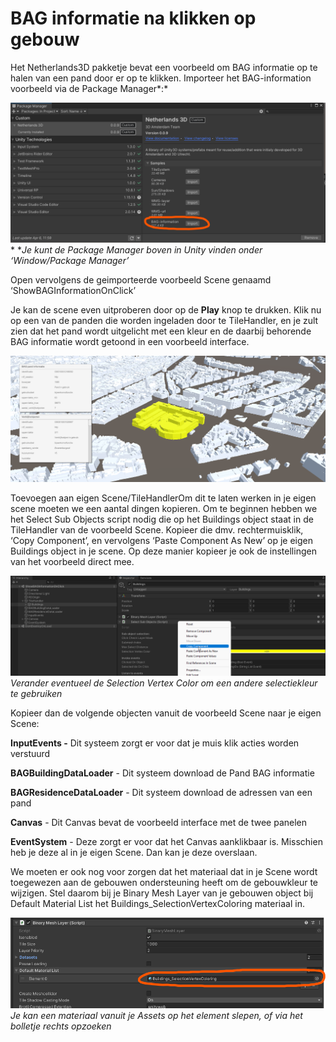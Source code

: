 # BAG informatie na klikken op gebouw

Het Netherlands3D pakketje bevat een voorbeeld om BAG informatie op te halen van een pand door er op te klikken.
Importeer het BAG-information voorbeeld via de Package Manager*:*

*![img](.\imgs\bag\image1.png)**
**Je kunt de Package Manager boven in Unity vinden onder ‘Window/Package Manager’*

Open vervolgens de geimporteerde voorbeeld Scene genaamd ‘ShowBAGInformationOnClick’

Je kan de scene even uitproberen door op de **Play** knop te drukken. 
Klik nu op een van de panden die worden ingeladen door te TileHandler, en je zult zien dat het pand wordt uitgelicht met een kleur en de daarbij behorende BAG informatie wordt getoond in een voorbeeld interface.

![img](.\imgs\bag\image2.png)

Toevoegen aan eigen Scene/TileHandlerOm dit te laten werken in je eigen scene moeten we een aantal dingen kopieren.
Om te beginnen hebben we het Select Sub Objects script nodig die op het Buildings object staat in de TileHandler van de voorbeeld Scene.
Kopieer die dmv. rechtermuisklik, ‘Copy Component’, en vervolgens ‘Paste Component As New’ op je eigen Buildings object in je scene. 
Op deze manier kopieer je ook de instellingen van het voorbeeld direct mee.

![img](.\imgs\bag\image3.png)*Verander eventueel de Selection Vertex Color om een andere selectiekleur te gebruiken*

Kopieer dan de volgende objecten vanuit de voorbeeld Scene naar je eigen Scene:

**InputEvents -** Dit systeem zorgt er voor dat je muis klik acties worden verstuurd

**BAGBuildingDataLoader** - Dit systeem download de Pand BAG informatie

**BAGResidenceDataLoader** - Dit systeem download de adressen van een pand

**Canvas** - Dit Canvas bevat de voorbeeld interface met de twee panelen

**EventSystem** - Deze zorgt er voor dat het Canvas aanklikbaar is. Misschien heb je deze al in je eigen Scene. Dan kan je deze overslaan.

We moeten er ook nog voor zorgen dat het materiaal dat in je Scene wordt toegewezen aan de gebouwen ondersteuning heeft om de gebouwkleur te wijzigen. Stel daarom bij je Binary Mesh Layer van je gebouwen object bij Default Material List het Buildings_SelectionVertexColoring materiaal in.

![img](.\imgs\bag\image4.png)
*Je kan een materiaal vanuit je Assets op het element slepen, of via het bolletje rechts opzoeken*